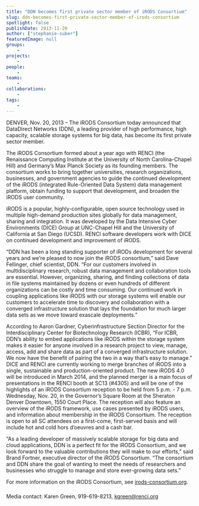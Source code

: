 ```yaml
---
title: "DDN becomes first private sector member of iRODS Consortium"
slug: ddn-becomes-first-private-sector-member-of-irods-consortium
spotlight: false
publishDate: 2013-11-20
author: ["stephanie-suber"]
featuredImage: null
groups:
    - 
projects:
    - 
people:
    - 
teams: 
    - 
collaborations:
    - 
tags:
    - 
---
```

DENVER, Nov. 20, 2013 – The iRODS Consortium today announced that DataDirect Networks (DDN), a leading provider of high performance, high capacity, scalable storage systems for big data, has become its first private sector member.  <!--more-->

The iRODS Consortium formed about a year ago with RENCI (the Renaissance Computing Institute at the University of North Carolina-Chapel Hill) and Germany’s Max Planck Society as its founding members. The consortium works to bring together universities, research organizations, businesses, and government agencies to guide the continued development of the iRODS (integrated Rule-Oriented Data System) data management platform, obtain funding to support that development, and broaden the iRODS user community. 

iRODS is a popular, highly-configurable, open source technology used in multiple high-demand production sites globally for data management, sharing and integration. It was developed by the Data Intensive Cyber Environments (DICE) Group at UNC-Chapel Hill and the University of California at San Diego (UCSD). RENCI software developers work with DICE on continued development and improvement of iRODS.

“DDN has been a long standing supporter of iRODs development for several years and we’re pleased to now join the iRODS consortium,” said Dave Fellinger, chief scientist, DDN. “For our customers involved in multidisciplinary research, robust data management and collaboration tools are essential. However, organizing, sharing, and finding collections of data in file systems maintained by dozens or even hundreds of different organizations can be costly and time consuming. Our continued work in coupling applications like iRODS with our storage systems will enable our customers to accelerate time to discovery and collaboration with a converged infrastructure solution that lays the foundation for much larger data sets as we move toward exascale deployments.”

According to Aaron Gardner, Cyberinfrastructure Section Director for the Interdisciplinary Center for Biotechnology Research (ICBR), “For ICBR, DDN’s ability to embed applications like iRODS within the storage system makes it easier for anyone involved in a research project to view, manage, access, add and share data as part of a converged infrastructure solution. We now have the benefit of pairing the two in a way that’s easy to manage.” DICE and RENCI are currently working to merge branches of iRODS into a single, sustainable and production-oriented product. The new iRODS 4.0 will be introduced in March 2014, and the planned merger is a main focus of presentations in the RENCI booth at SC13 (#4305) and will be one of the highlights of an iRODS Consortium reception to be held from 5 p.m. - 7 p.m. Wednesday, Nov. 20, in the Governor’s Square Room at the Sheraton Denver Downtown, 1550 Court Place. The reception will also feature an overview of the iRODS framework, use cases presented by iRODS users, and information about membership in the iRODS Consortium. The reception is open to all SC attendees on a first-come, first-served basis and will include hot and cold hors d’oeuvres and a cash bar.

“As a leading developer of massively scalable storage for big data and cloud applications, DDN is a perfect fit for the iRODS Consortium, and we look forward to the valuable contributions they will make to our efforts,” said Brand Fortner, executive director of the iRODS Consortium. “The consortium and DDN share the goal of wanting to meet the needs of researchers and businesses who struggle to manage and store ever-growing data sets.”

For more information on the iRODS Consortium, see <a href="http://irods-consortium.org">irods-consortium.org</a>.

###

Media contact: Karen Green, 919-619-8213, <a href="mailto:kgreen@renci.org">kgreen@renci.org</a>
